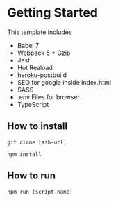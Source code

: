 # Getting Started

This template includes

- Babel 7
- Webpack 5 + Gzip
- Jest
- Hot Reaload
- heroku-postbuild
- SEO for google inside index.html
- SASS
- .env Files for browser
- TypeScript

## How to install

`git clone [ssh-url]`

`npm install`

## How to run

`npm run [script-name]`

